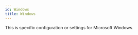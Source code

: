 ```yaml
---
id: Windows
title: Windows
---
```


This is specific configuration or settings for Microsoft Windows.
